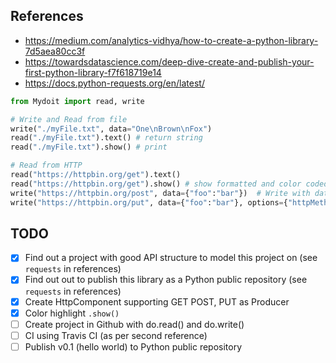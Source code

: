 ## References
* https://medium.com/analytics-vidhya/how-to-create-a-python-library-7d5aea80cc3f
* https://towardsdatascience.com/deep-dive-create-and-publish-your-first-python-library-f7f618719e14
* https://docs.python-requests.org/en/latest/

```python
from Mydoit import read, write

# Write and Read from file
write("./myFile.txt", data="One\nBrown\nFox")
read("./myFile.txt").text() # return string
read("./myFile.txt").show() # print

# Read from HTTP
read("https://httpbin.org/get").text()
read("https://httpbin.org/get").show() # show formatted and color coded text
write("https://httpbin.org/post", data={"foo":"bar"})  # Write with data defaults to POST
write("https://httpbin.org/put", data={"foo":"bar"}, options={"httpMethod": "PUT"}) 
```

## TODO
- [x] Find out a project with good API structure to model this project on (see `requests` in references)
- [x] Find out out to publish this library as a Python public repository (see `requests` in references)
- [x] Create HttpComponent supporting GET POST, PUT as Producer
- [x] Color highlight `.show()` 
- [ ] Create project in Github with do.read() and do.write()
- [ ] CI using Travis CI (as per second reference)
- [ ] Publish v0.1 (hello world) to Python public repository